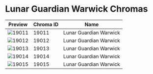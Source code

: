 # Lunar Guardian Warwick Chromas



| Preview | Chroma ID | Name |
|---------|-----------|------|
| ![19011](https://raw.communitydragon.org/latest/plugins/rcp-be-lol-game-data/global/default/v1/champion-chroma-images/19/19011.png) | 19011 | Lunar Guardian Warwick |
| ![19012](https://raw.communitydragon.org/latest/plugins/rcp-be-lol-game-data/global/default/v1/champion-chroma-images/19/19012.png) | 19012 | Lunar Guardian Warwick |
| ![19013](https://raw.communitydragon.org/latest/plugins/rcp-be-lol-game-data/global/default/v1/champion-chroma-images/19/19013.png) | 19013 | Lunar Guardian Warwick |
| ![19014](https://raw.communitydragon.org/latest/plugins/rcp-be-lol-game-data/global/default/v1/champion-chroma-images/19/19014.png) | 19014 | Lunar Guardian Warwick |
| ![19015](https://raw.communitydragon.org/latest/plugins/rcp-be-lol-game-data/global/default/v1/champion-chroma-images/19/19015.png) | 19015 | Lunar Guardian Warwick |